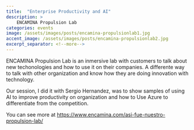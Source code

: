 ```yaml
---
title:  "Enterprise Productivity and AI"
description: >
    ENCAMINA Propulsion Lab
categories: events
image: /assets/images/posts/encamina-propulsionlab1.jpg
accent_image: /assets/images/posts/encamina-propulsionlab2.jpg
excerpt_separator: <!--more-->
---
```


ENCAMINA Propulsion Lab is an inmersive lab with customers to talk about new techonologies and how to use it on their companies. A differente way to talk with other organization and know how they are doing innovation with technology.  
<!--more-->

Our session, I did it with Sergio Hernandez, was to show samples of using AI to improve productivity on organization and how to Use Azure to differentiate from the competition. 

You can see more at <https://www.encamina.com/asi-fue-nuestro-propulsion-lab/>